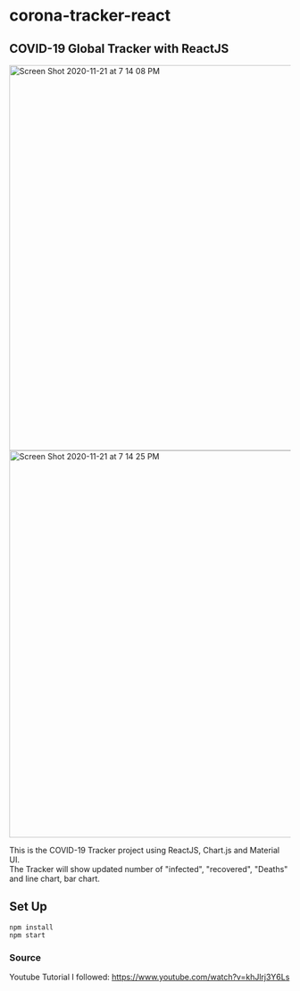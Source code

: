 # corona-tracker-react
## COVID-19 Global Tracker with ReactJS
<img width="690" alt="Screen Shot 2020-11-21 at 7 14 08 PM" src="https://user-images.githubusercontent.com/35551015/99890545-70f2a500-2c2e-11eb-9cdd-e4f291de7a45.png">
<img width="693" alt="Screen Shot 2020-11-21 at 7 14 25 PM" src="https://user-images.githubusercontent.com/35551015/99890546-7223d200-2c2e-11eb-83fa-dfc11e70facc.png">


This is the COVID-19 Tracker project using ReactJS, Chart.js and Material UI.\
The Tracker will show updated number of "infected", "recovered", "Deaths" and line chart, bar chart.

## Set Up

`npm install`\
`npm start`

### Source
Youtube Tutorial I followed: https://www.youtube.com/watch?v=khJlrj3Y6Ls
